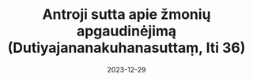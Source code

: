 ---
layout: page
title: 'Antroji sutta apie žmonių apgaudinėjimą  (Dutiyajananakuhanasuttaṃ, Iti 36)'
category: bylota
index: 
sortIndex: 36
suttacentral: iti36

date: 2023-12-29
tags: 
---